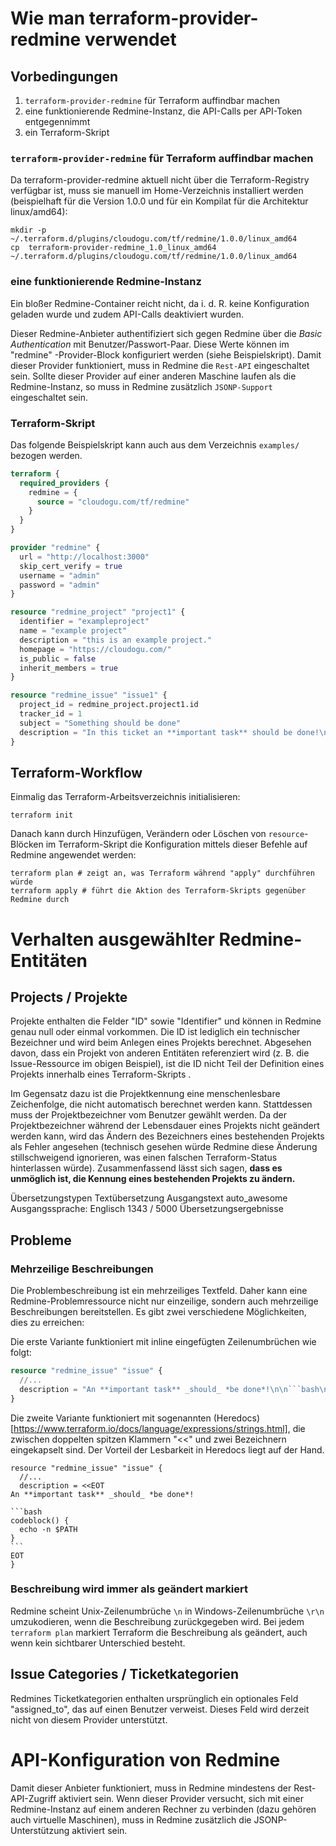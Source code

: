 # Wie man terraform-provider-redmine verwendet

## Vorbedingungen

1. `terraform-provider-redmine` für Terraform auffindbar machen
1. eine funktionierende Redmine-Instanz, die API-Calls per API-Token entgegennimmt
1. ein Terraform-Skript

### `terraform-provider-redmine` für Terraform auffindbar machen

Da terraform-provider-redmine aktuell nicht über die Terraform-Registry verfügbar ist, muss sie manuell im Home-Verzeichnis installiert werden (beispielhaft für die Version 1.0.0 und für ein Kompilat für die Architektur linux/amd64):

```
mkdir -p ~/.terraform.d/plugins/cloudogu.com/tf/redmine/1.0.0/linux_amd64
cp  terraform-provider-redmine_1.0_linux_amd64 ~/.terraform.d/plugins/cloudogu.com/tf/redmine/1.0.0/linux_amd64
```

### eine funktionierende Redmine-Instanz

Ein bloßer Redmine-Container reicht nicht, da i. d. R. keine Konfiguration geladen wurde und zudem API-Calls deaktiviert wurden.

Dieser Redmine-Anbieter authentifiziert sich gegen Redmine über die _Basic Authentication_ mit Benutzer/Passwort-Paar. Diese Werte können im "redmine" -Provider-Block konfiguriert werden (siehe Beispielskript). Damit dieser Provider funktioniert, muss in Redmine die `Rest-API` eingeschaltet sein. Sollte dieser Provider auf einer anderen Maschine laufen als die Redmine-Instanz, so muss in Redmine zusätzlich `JSONP-Support` eingeschaltet sein.

### Terraform-Skript

Das folgende Beispielskript kann auch aus dem Verzeichnis `examples/` bezogen werden.

```terraform
terraform {
  required_providers {
    redmine = {
      source = "cloudogu.com/tf/redmine"
    }
  }
}

provider "redmine" {
  url = "http://localhost:3000"
  skip_cert_verify = true
  username = "admin"
  password = "admin"
}

resource "redmine_project" "project1" {
  identifier = "exampleproject"
  name = "example project"
  description = "this is an example project."
  homepage = "https://cloudogu.com/"
  is_public = false
  inherit_members = true
}

resource "redmine_issue" "issue1" {
  project_id = redmine_project.project1.id
  tracker_id = 1
  subject = "Something should be done"
  description = "In this ticket an **important task** should be done!\n\nGo ahead!\n\n```bash\necho -n $PATH\n```"
}
```

## Terraform-Workflow

Einmalig das Terraform-Arbeitsverzeichnis initialisieren:
```
terraform init
```

Danach kann durch Hinzufügen, Verändern oder Löschen von `resource`-Blöcken im Terraform-Skript die Konfiguration mittels dieser Befehle auf Redmine angewendet werden:

```
terraform plan # zeigt an, was Terraform während "apply" durchführen würde
terraform apply # führt die Aktion des Terraform-Skripts gegenüber Redmine durch
```

# Verhalten ausgewählter Redmine-Entitäten

## Projects / Projekte

Projekte enthalten die Felder "ID" sowie "Identifier" und können in Redmine genau null oder einmal vorkommen. Die ID ist lediglich ein technischer Bezeichner und wird beim Anlegen eines Projekts berechnet. Abgesehen davon, dass ein Projekt von anderen Entitäten referenziert wird (z. B. die Issue-Ressource im obigen Beispiel), ist die ID nicht Teil der Definition eines Projekts innerhalb eines Terraform-Skripts .

Im Gegensatz dazu ist die Projektkennung eine menschenlesbare Zeichenfolge, die nicht automatisch berechnet werden kann. Stattdessen muss der Projektbezeichner vom Benutzer gewählt werden. Da der Projektbezeichner während der Lebensdauer eines Projekts nicht geändert werden kann, wird das Ändern des Bezeichners eines bestehenden Projekts als Fehler angesehen (technisch gesehen würde Redmine diese Änderung stillschweigend ignorieren, was einen falschen Terraform-Status hinterlassen würde). Zusammenfassend lässt sich sagen, **dass es unmöglich ist, die Kennung eines bestehenden Projekts zu ändern.**

Übersetzungstypen
Textübersetzung
Ausgangstext
auto_awesome
Ausgangssprache: Englisch
1343 / 5000
Übersetzungsergebnisse
## Probleme

### Mehrzeilige Beschreibungen
Die Problembeschreibung ist ein mehrzeiliges Textfeld. Daher kann eine Redmine-Problemressource nicht nur einzeilige, sondern auch mehrzeilige Beschreibungen bereitstellen. Es gibt zwei verschiedene Möglichkeiten, dies zu erreichen:

Die erste Variante funktioniert mit inline eingefügten Zeilenumbrüchen wie folgt:

```terraform
resource "redmine_issue" "issue" {
  //...
  description = "An **important task** _should_ *be done*!\n\n```bash\ncodeblock() {\n  echo -n $PATH}\n```"
}
```

Die zweite Variante funktioniert mit sogenannten (Heredocs) [https://www.terraform.io/docs/language/expressions/strings.html], die zwischen doppelten spitzen Klammern "<<" und zwei Bezeichnern eingekapselt sind. Der Vorteil der Lesbarkeit in Heredocs liegt auf der Hand.

    resource "redmine_issue" "issue" {
      //...
      description = <<EOT
    An **important task** _should_ *be done*!
    
    ```bash
    codeblock() {
      echo -n $PATH
    }
    ```
    EOT
    }

### Beschreibung wird immer als geändert markiert

Redmine scheint Unix-Zeilenumbrüche `\n` in Windows-Zeilenumbrüche `\r\n` umzukodieren, wenn die Beschreibung zurückgegeben wird. Bei jedem `terraform plan` markiert Terraform die Beschreibung als geändert, auch wenn kein sichtbarer Unterschied besteht.

## Issue Categories / Ticketkategorien

Redmines Ticketkategorien enthalten ursprünglich ein optionales Feld "assigned_to", das auf einen Benutzer verweist. Dieses Feld wird derzeit nicht von diesem Provider unterstützt.

# API-Konfiguration von Redmine

Damit dieser Anbieter funktioniert, muss in Redmine mindestens der Rest-API-Zugriff aktiviert sein. Wenn dieser Provider versucht, sich mit einer Redmine-Instanz auf einem anderen Rechner zu verbinden (dazu gehören auch virtuelle Maschinen), muss in Redmine zusätzlich die JSONP-Unterstützung aktiviert sein.